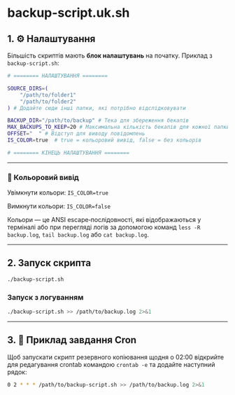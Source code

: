 # backup-script.uk.sh

## 1. ⚙ Налаштування

Більшість скриптів мають **блок налаштувань** на початку.
Приклад з `backup-script.sh`:

```bash
# ======== НАЛАШТУВАННЯ ========

SOURCE_DIRS=(
    "/path/to/folder1"
    "/path/to/folder2"
) # Додайте сюди інші папки, які потрібно відслідковувати

BACKUP_DIR="/path/to/backup" # Тека для збереження бекапів
MAX_BACKUPS_TO_KEEP=20 # Максимальна кількість бекапів для кожної папки
OFFSET="  " # Відступ для виводу повідомлень
IS_COLOR=true  # true = кольоровий вивід, false = без кольорів

# ======== КІНЕЦЬ НАЛАШТУВАННЯ ========
```

---

### 🎨 Кольоровий вивід

Увімкнути кольори: `IS_COLOR=true`

Вимкнути кольори: `IS_COLOR=false`

Кольори — це ANSI escape‑послідовності, які відображаються у терміналі або при перегляді логів за допомогою команд `less -R backup.log`, `tail backup.log` або `cat backup.log`.

---

## 2. Запуск скрипта

```bash
./backup-script.sh
```

### Запуск з логуванням

```bash
./backup-script.sh >> /path/to/backup.log 2>&1
```
---

## 3. 📅 Приклад завдання Cron

Щоб запускати скрипт резервного копіювання щодня о 02:00 відкрийте для редагування crontab командою `crontab -e` та додайте наступний рядок:

```bash
0 2 * * * /path/to/backup-script.sh >> /path/to/backup.log 2>&1
```